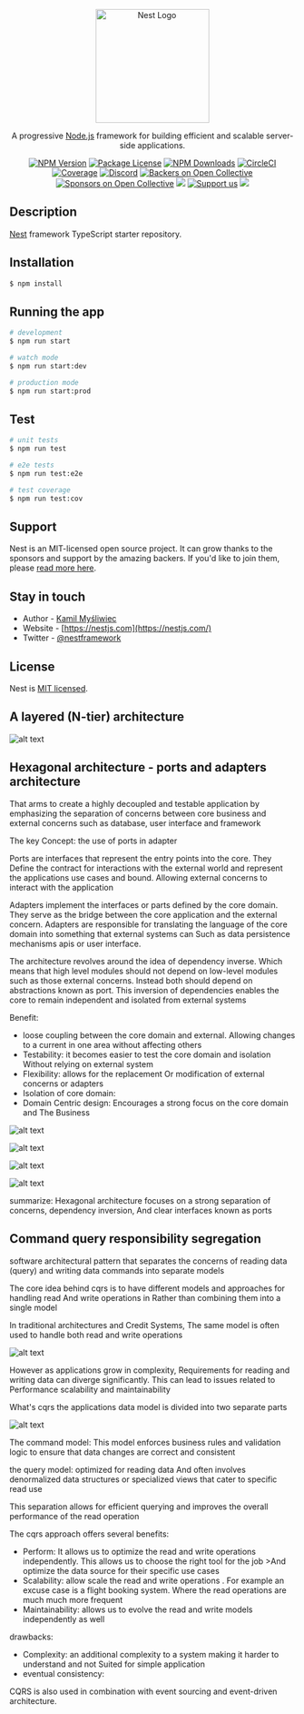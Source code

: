 <p align="center">
  <a href="http://nestjs.com/" target="blank"><img src="https://nestjs.com/img/logo-small.svg" width="200" alt="Nest Logo" /></a>
</p>

[circleci-image]: https://img.shields.io/circleci/build/github/nestjs/nest/master?token=abc123def456
[circleci-url]: https://circleci.com/gh/nestjs/nest

  <p align="center">A progressive <a href="http://nodejs.org" target="_blank">Node.js</a> framework for building efficient and scalable server-side applications.</p>
    <p align="center">
<a href="https://www.npmjs.com/~nestjscore" target="_blank"><img src="https://img.shields.io/npm/v/@nestjs/core.svg" alt="NPM Version" /></a>
<a href="https://www.npmjs.com/~nestjscore" target="_blank"><img src="https://img.shields.io/npm/l/@nestjs/core.svg" alt="Package License" /></a>
<a href="https://www.npmjs.com/~nestjscore" target="_blank"><img src="https://img.shields.io/npm/dm/@nestjs/common.svg" alt="NPM Downloads" /></a>
<a href="https://circleci.com/gh/nestjs/nest" target="_blank"><img src="https://img.shields.io/circleci/build/github/nestjs/nest/master" alt="CircleCI" /></a>
<a href="https://coveralls.io/github/nestjs/nest?branch=master" target="_blank"><img src="https://coveralls.io/repos/github/nestjs/nest/badge.svg?branch=master#9" alt="Coverage" /></a>
<a href="https://discord.gg/G7Qnnhy" target="_blank"><img src="https://img.shields.io/badge/discord-online-brightgreen.svg" alt="Discord"/></a>
<a href="https://opencollective.com/nest#backer" target="_blank"><img src="https://opencollective.com/nest/backers/badge.svg" alt="Backers on Open Collective" /></a>
<a href="https://opencollective.com/nest#sponsor" target="_blank"><img src="https://opencollective.com/nest/sponsors/badge.svg" alt="Sponsors on Open Collective" /></a>
  <a href="https://paypal.me/kamilmysliwiec" target="_blank"><img src="https://img.shields.io/badge/Donate-PayPal-ff3f59.svg"/></a>
    <a href="https://opencollective.com/nest#sponsor"  target="_blank"><img src="https://img.shields.io/badge/Support%20us-Open%20Collective-41B883.svg" alt="Support us"></a>
  <a href="https://twitter.com/nestframework" target="_blank"><img src="https://img.shields.io/twitter/follow/nestframework.svg?style=social&label=Follow"></a>
</p>
  <!--[![Backers on Open Collective](https://opencollective.com/nest/backers/badge.svg)](https://opencollective.com/nest#backer)
  [![Sponsors on Open Collective](https://opencollective.com/nest/sponsors/badge.svg)](https://opencollective.com/nest#sponsor)-->

## Description

[Nest](https://github.com/nestjs/nest) framework TypeScript starter repository.

## Installation

```bash
$ npm install
```

## Running the app

```bash
# development
$ npm run start

# watch mode
$ npm run start:dev

# production mode
$ npm run start:prod
```

## Test

```bash
# unit tests
$ npm run test

# e2e tests
$ npm run test:e2e

# test coverage
$ npm run test:cov
```

## Support

Nest is an MIT-licensed open source project. It can grow thanks to the sponsors and support by the amazing backers. If you'd like to join them, please [read more here](https://docs.nestjs.com/support).

## Stay in touch

- Author - [Kamil Myśliwiec](https://kamilmysliwiec.com)
- Website - [https://nestjs.com](https://nestjs.com/)
- Twitter - [@nestframework](https://twitter.com/nestframework)

## License

Nest is [MIT licensed](LICENSE).

## A layered (N-tier) architecture

![alt text](./docs/3-layered.png)

## Hexagonal architecture - ports and adapters architecture

That arms to create a highly decoupled and testable application by emphasizing the separation of concerns between core business and external concerns such as database, user interface and framework

The key Concept: the use of ports in adapter

Ports are interfaces that represent the entry points into the core. They Define the contract for interactions with the external world and represent the applications use cases and bound. Allowing external concerns to interact with the application

Adapters implement the interfaces or parts defined by the core domain. They serve as the bridge between the core application and the external concern. Adapters are responsible for translating the language of the core domain into something that external systems can Such as data persistence mechanisms apis or user interface.

 The architecture revolves around the idea of dependency inverse. Which means that high level modules should not depend on low-level modules such as those external concerns. Instead both should depend on abstractions known as port. This inversion of dependencies enables the core to remain independent and isolated from external systems

Benefit: 
- loose coupling between the core domain and external. Allowing changes to a current in one area without affecting others
- Testability: it becomes easier to test the core domain and isolation Without relying on external system
- Flexibility: allows for the replacement Or modification of external concerns or adapters
- Isolation of core domain: 
- Domain Centric design: Encourages a strong focus on the core domain and The Business


![alt text](./docs/4-hexagon.png)

![alt text](./docs/image.png)

![alt text](./docs/image-1.png)

![alt text](./docs/image-2.png)

summarize: Hexagonal architecture focuses on a strong separation of concerns, dependency inversion, And clear interfaces known as ports

## Command query responsibility segregation
 
software architectural pattern that separates the concerns of reading data (query) and writing data commands into separate models

The core idea behind cqrs is to have different models and approaches for handling read And write operations in Rather than combining them into a single model

In traditional architectures and Credit Systems, The same model is often used to handle both read and write operations

![alt text](./docs/image-3.png)

However as applications grow in complexity, Requirements for reading and writing data can diverge significantly. This can lead to issues related to Performance scalability and maintainability

What's cqrs the applications data model is divided into two separate parts

![alt text](./docs/image-4.png)

The command model: This model enforces business rules and validation logic to ensure that data changes are correct and consistent

the query model: optimized for reading data And often involves denormalized data structures or specialized views that cater to specific read use

This separation allows for efficient querying and improves the overall performance of the read operation

The cqrs approach offers several benefits: 

- Perform: It allows us to optimize the read and write operations independently. This allows us to choose the right tool for the job >And optimize the data source for their specific use cases
- Scalability: allow scale the read and write operations . For example an excuse case is a flight booking system. Where the read operations are much much more frequent
- Maintainability:  allows us to evolve the read and write models independently as well

drawbacks: 

- Complexity: an additional complexity to a system making it harder to understand and not Suited for simple application
- eventual consistency: 

CQRS is also used in combination with event sourcing and event-driven architecture.